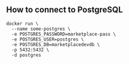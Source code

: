 ## How to connect to PostgreSQL

```shell
docker run \
  --name some-postgres \
  -e POSTGRES_PASSWORD=marketplace-pass \
  -e POSTGRES_USER=postgres \
  -e POSTGRES_DB=marketplacedevdb \
  -p 5432:5432 \
  -d postgres
```
